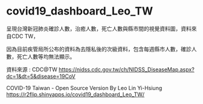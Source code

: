 # covid19_dashboard_Leo_TW

呈現台灣新冠肺炎確診人數，治癒人數，死亡人數與縣市間的視覺資料圖，資料來自CDC TW，

因為目前疾管局所公布的資料為去隱私後的次級資料，包含每週縣市人數，確診人數，死亡人數等均無法顯示。

資料來源 : CDC@TW https://nidss.cdc.gov.tw/ch/NIDSS_DiseaseMap.aspx?dc=1&dt=5&disease=19CoV

COVID-19 Taiwan - Open Source Version By Leo Lin Yi-Hsiung https://r2flip.shinyapps.io/covid19_dashboard_Leo_TW/
